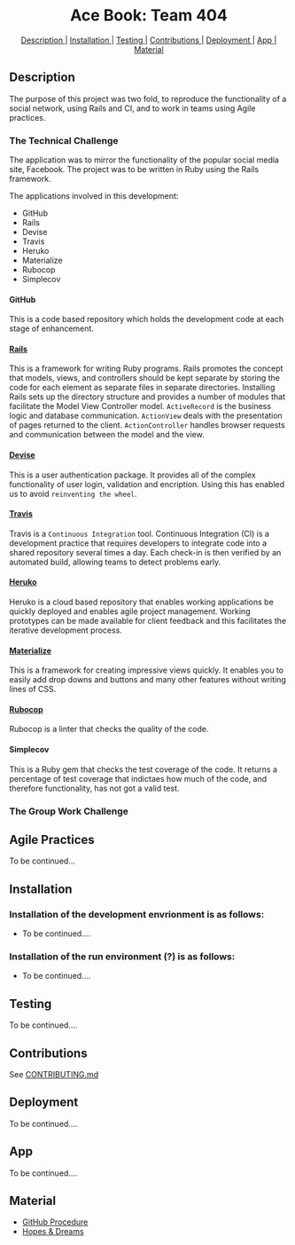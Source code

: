 <h1 align="center">Ace Book: Team 404</h1>
<p align="center">

<div align="center">    
  
[Description ](#description) | 
[Installation ](#installation) | 
[Testing ](#testing) | 
[Contributions ](#contributions) | 
[Deployment ](#deployment) | 
[App ](#app) |
[Material ](#material)

</div>

## Description

The purpose of this project was two fold, to reproduce the functionality of a social network, using Rails and CI, and to work in teams using Agile practices. 

### The Technical Challenge

The application was to mirror the functionality of the popular social media site, Facebook. The project was to be written in Ruby using the Rails framework.  

The applications involved in this development:

* GitHub
* Rails
* Devise
* Travis
* Heruko
* Materialize
* Rubocop 
* Simplecov

#### GitHub
This is a code based repository which holds the development code at each stage of enhancement. 

#### [Rails](https://guides.rubyonrails.org/)
This is a framework for writing Ruby programs. Rails promotes the concept that models, views, and controllers should be kept separate by storing the code for each element as separate files in separate directories. Installing Rails sets up the directory structure and provides a number of modules that facilitate the Model View Controller model. `ActiveRecord` is the business logic and database communication. `ActionView` deals with the presentation of pages returned to the client. `ActionController` handles browser requests and communication between the model and the view. 

#### [Devise](https://github.com/plataformatec/devise)
This is a user authentication package. It provides all of the complex functionality of user login, validation and encription. Using this has enabled us to avoid `reinventing the wheel`.

#### [Travis](https://travis-ci.org/)
Travis is a `Continuous Integration` tool. Continuous Integration (CI) is a development practice that requires developers to integrate code into a shared repository several times a day. Each check-in is then verified by an automated build, allowing teams to detect problems early.

#### [Heruko](https://www.heroku.com/)
Heruko is a cloud based repository that enables working applications be quickly deployed and enables agile project management. Working prototypes can be made available for client feedback and this facilitates the iterative development process.

#### [Materialize](https://materializecss.com/)
This is a framework for creating impressive views quickly. It enables you to easily add drop downs and buttons and many other features without writing lines of CSS.

#### [Rubocop](https://rubocop.readthedocs.io/en/latest/)
Rubocop is a linter that checks the quality of the code. 

#### Simplecov
This is a Ruby gem that checks the test coverage of the code. It returns a percentage of test coverage that indictaes how much of the code, and therefore functionality, has not got a valid test.

### The Group Work Challenge

## Agile Practices

To be continued...

## Installation

### Installation of the development envrionment is as follows:
* To be continued....

### Installation of the run environment (?) is as follows:
* To be continued....

## Testing

To be continued....

## Contributions

See [CONTRIBUTING.md](CONTRIBUTING.md)

## Deployment

To be continued....
  
## App

To be continued....

## Material

- [GitHub Procedure](https://github.com/mmar8/acebook-Team_404/wiki/Git-Procedure)
- [Hopes & Dreams](https://github.com/mmar8/acebook-Team_404/wiki/Hopes-and-dreams)



